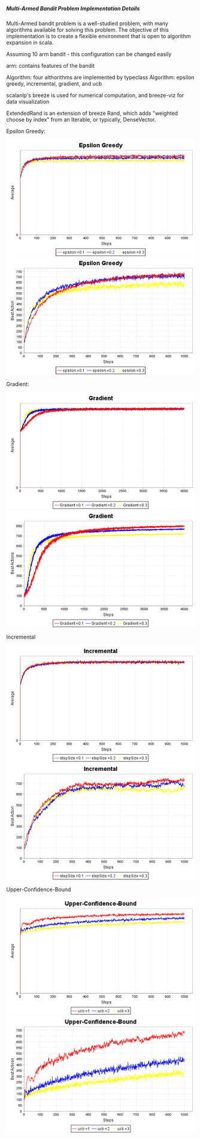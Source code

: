 <h5>Multi-Armed Bandit Problem Implementation Details</h5>

Multi-Armed bandit problem is a well-studied problem, with many algorithms available for solving this problem. The objective of this implementation is to create a flexible environment that is open to algorithm expansion in scala.
  
  
  Assuming 10 arm bandit - this configuration can be changed easily

  arm: contains features of the bandit

  Algorithm: four althorithms are implemented by typeclass Algorithm: epsilon greedy, incremental, gradient, and ucb

  scalanlp's breeze is used for numerical computation, and breeze-viz for data visualization

  ExtendedRand is an extension of breeze Rand, which adds "weighted choose by index" from an Iterable, or typically, DenseVector.


Epsilon Greedy:

![Alt text](Reinforcement.Learning/epsilon_greedy_average.png?raw=true "Epsilon Greedy average")
![Alt text](Reinforcement.Learning/epsilon_greedy_best_action.png?raw=true "Epsilon Greedy best action")

Gradient:

![Alt text](Reinforcement.Learning/gradient_average.png?raw=true "Gradient average")
![Alt text](Reinforcement.Learning/gradient_best_action.png?raw=true "Gradient best action")

Incremental

![Alt text](Reinforcement.Learning/incremental_average.png?raw=true "Incremental average")
![Alt text](Reinforcement.Learning/incremental_best_action.png?raw=true "Incremental best action")

Upper-Confidence-Bound

![Alt text](Reinforcement.Learning/ucb_average.png?raw=true "UCB average")
![Alt text](Reinforcement.Learning/ucb_best_action.png?raw=true "UCB best action")

